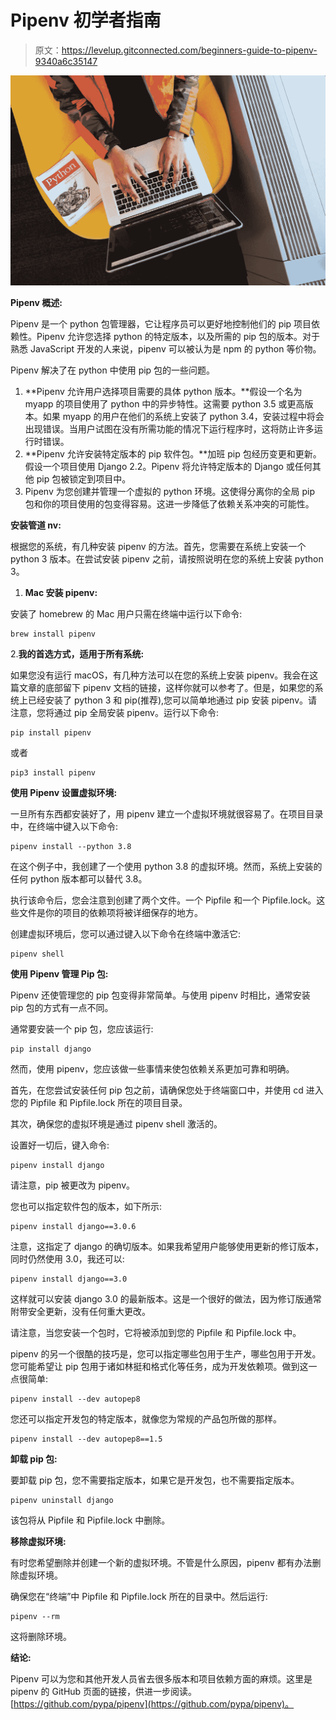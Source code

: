 # Pipenv 初学者指南

> 原文：<https://levelup.gitconnected.com/beginners-guide-to-pipenv-9340a6c35147>

![](img/1f0f9e98585a888ab76cd0db09c3c4a9.png)

**Pipenv 概述:**

Pipenv 是一个 python 包管理器，它让程序员可以更好地控制他们的 pip 项目依赖性。Pipenv 允许您选择 python 的特定版本，以及所需的 pip 包的版本。对于熟悉 JavaScript 开发的人来说，pipenv 可以被认为是 npm 的 python 等价物。

Pipenv 解决了在 python 中使用 pip 包的一些问题。

1.  **Pipenv 允许用户选择项目需要的具体 python 版本。**假设一个名为 myapp 的项目使用了 python 中的异步特性。这需要 python 3.5 或更高版本。如果 myapp 的用户在他们的系统上安装了 python 3.4，安装过程中将会出现错误。当用户试图在没有所需功能的情况下运行程序时，这将防止许多运行时错误。
2.  **Pipenv 允许安装特定版本的 pip 软件包。**加班 pip 包经历变更和更新。假设一个项目使用 Django 2.2。Pipenv 将允许特定版本的 Django 或任何其他 pip 包被锁定到项目中。
3.  Pipenv 为您创建并管理一个虚拟的 python 环境。这使得分离你的全局 pip 包和你的项目使用的包变得容易。这进一步降低了依赖关系冲突的可能性。

**安装管道 nv:**

根据您的系统，有几种安装 pipenv 的方法。首先，您需要在系统上安装一个 python 3 版本。在尝试安装 pipenv 之前，请按照说明在您的系统上安装 python 3。

1.  **Mac 安装 pipenv:**

安装了 homebrew 的 Mac 用户只需在终端中运行以下命令:

```
brew install pipenv
```

2.**我的首选方式，适用于所有系统:**

如果您没有运行 macOS，有几种方法可以在您的系统上安装 pipenv。我会在这篇文章的底部留下 pipenv 文档的链接，这样你就可以参考了。但是，如果您的系统上已经安装了 python 3 和 pip(推荐),您可以简单地通过 pip 安装 pipenv。请注意，您将通过 pip 全局安装 pipenv。运行以下命令:

```
pip install pipenv
```

或者

```
pip3 install pipenv
```

**使用 Pipenv 设置虚拟环境:**

一旦所有东西都安装好了，用 pipenv 建立一个虚拟环境就很容易了。在项目目录中，在终端中键入以下命令:

```
pipenv install --python 3.8
```

在这个例子中，我创建了一个使用 python 3.8 的虚拟环境。然而，系统上安装的任何 python 版本都可以替代 3.8。

执行该命令后，您会注意到创建了两个文件。一个 Pipfile 和一个 Pipfile.lock。这些文件是你的项目的依赖项将被详细保存的地方。

创建虚拟环境后，您可以通过键入以下命令在终端中激活它:

```
pipenv shell
```

**使用 Pipenv 管理 Pip 包:**

Pipenv 还使管理您的 pip 包变得非常简单。与使用 pipenv 时相比，通常安装 pip 包的方式有一点不同。

通常要安装一个 pip 包，您应该运行:

```
pip install django
```

然而，使用 pipenv，您应该做一些事情来使包依赖关系更加可靠和明确。

首先，在您尝试安装任何 pip 包之前，请确保您处于终端窗口中，并使用 cd 进入您的 Pipfile 和 Pipfile.lock 所在的项目目录。

其次，确保您的虚拟环境是通过 pipenv shell 激活的。

设置好一切后，键入命令:

```
pipenv install django
```

请注意，pip 被更改为 pipenv。

您也可以指定软件包的版本，如下所示:

```
pipenv install django==3.0.6
```

注意，这指定了 django 的确切版本。如果我希望用户能够使用更新的修订版本，同时仍然使用 3.0，我还可以:

```
pipenv install django==3.0
```

这样就可以安装 django 3.0 的最新版本。这是一个很好的做法，因为修订版通常附带安全更新，没有任何重大更改。

请注意，当您安装一个包时，它将被添加到您的 Pipfile 和 Pipfile.lock 中。

pipenv 的另一个很酷的技巧是，您可以指定哪些包用于生产，哪些包用于开发。您可能希望让 pip 包用于诸如林挺和格式化等任务，成为开发依赖项。做到这一点很简单:

```
pipenv install --dev autopep8
```

您还可以指定开发包的特定版本，就像您为常规的产品包所做的那样。

```
pipenv install --dev autopep8==1.5
```

**卸载 pip 包:**

要卸载 pip 包，您不需要指定版本，如果它是开发包，也不需要指定版本。

```
pipenv uninstall django
```

该包将从 Pipfile 和 Pipfile.lock 中删除。

**移除虚拟环境:**

有时您希望删除并创建一个新的虚拟环境。不管是什么原因，pipenv 都有办法删除虚拟环境。

确保您在“终端”中 Pipfile 和 Pipfile.lock 所在的目录中。然后运行:

```
pipenv --rm
```

这将删除环境。

**结论:**

Pipenv 可以为您和其他开发人员省去很多版本和项目依赖方面的麻烦。这里是 pipenv 的 GitHub 页面的链接，供进一步阅读。[https://github.com/pypa/pipenv](https://github.com/pypa/pipenv)。